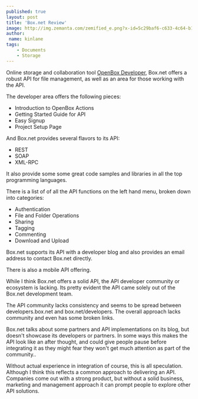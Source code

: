 ```yaml
---
published: true
layout: post
title: 'Box.net Review'
image: http://img.zemanta.com/zemified_e.png?x-id=5c29baf6-c633-4c64-b115-ad1605040296
author:
 name: kinlane
tags:
    - Documents
	- Storage
---
```

Online storage and collaboration tool [OpenBox Developer](http://www.box.net), Box.net offers a robust API for file management, as well as an area for those working with the API.

The developer area offers the following pieces:

*   Introduction to OpenBox Actions
*   Getting Started Guide for API
*   Easy Signup
*   Project Setup Page

And Box.net provides several flavors to its API:

*   REST
*   SOAP
*   XML-RPC

It also provide some some great code samples and libraries in all the top programming languages.

There is a list of of all the API functions on the left hand menu, broken down into categories:

*   Authentication
*   File and Folder Operations
*   Sharing
*   Tagging
*   Commenting
*   Download and Upload

Box.net supports its API with a developer blog and also provides an email address to contact Box.net directly.

There is also a mobile API offering.

While I think Box.net offers a solid API, the API developer community or ecosystem is lacking. Its pretty evident the API came solely out of the Box.net development team.

The API community lacks consistency and seems to be spread between developers.box.net and box.net/developers. The overall approach lacks community and even has some broken links.

Box.net talks about some partners and API implementations on its blog, but doesn't showcase its developers or partners. In some ways this makes the API look like an after thought, and could give people pause before integrating it as they might fear they won't get much attention as part of the community..

Without actual experience in integration of course, this is all speculation. Although I think this reflects a common approach to delivering an API. Companies come out with a strong product, but without a solid business, marketing and management approach it can prompt people to explore other API solutions.